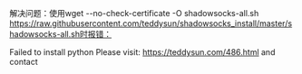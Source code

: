 
解决问题：使用wget --no-check-certificate -O shadowsocks-all.sh https://raw.githubusercontent.com/teddysun/shadowsocks_install/master/shadowsocks-all.sh时报错：

Failed to install python Please visit: https://teddysun.com/486.html and contact
